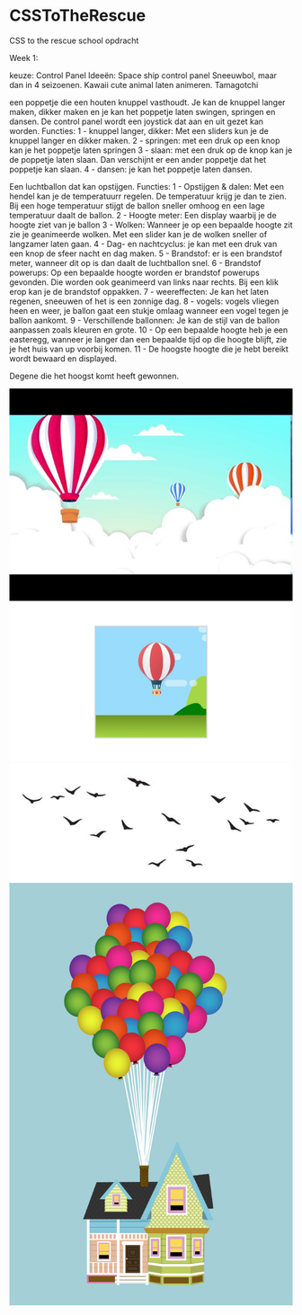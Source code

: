 # CSSToTheRescue
CSS to the rescue school opdracht

Week 1:

keuze: Control Panel 
Ideeën: 
Space ship control panel 
Sneeuwbol, maar dan in 4 seizoenen. 
Kawaii cute animal laten animeren.
Tamagotchi

een poppetje die een houten knuppel vasthoudt. Je kan de knuppel langer maken, dikker maken en je kan het poppetje laten swingen, springen en dansen.
De control panel wordt een joystick dat aan en uit gezet kan worden.
Functies: 
1 - knuppel langer, dikker: Met een sliders kun je de knuppel langer en dikker maken.
2 - springen: met een druk op een knop kan je het poppetje laten springen
3 - slaan: met een druk op de knop kan je de poppetje laten slaan. Dan verschijnt er een ander poppetje dat het poppetje kan slaan.
4 - dansen: je kan het poppetje laten dansen.

Een luchtballon dat kan opstijgen.
Functies:
1 - Opstijgen & dalen: Met een hendel kan je de temperatuurr regelen. De temperatuur krijg je dan te zien. 
Bij een hoge temperatuur stijgt de ballon sneller omhoog en een lage temperatuur daalt de ballon.
2 - Hoogte meter: Een display waarbij je de hoogte ziet van je ballon
3 - Wolken: Wanneer je op een bepaalde hoogte zit zie je geanimeerde wolken. Met een slider kan je de wolken sneller of langzamer laten gaan.
4 - Dag- en nachtcyclus: je kan met een druk van een knop de sfeer nacht en dag maken.
5 - Brandstof: er is een brandstof meter, wanneer dit op is dan daalt de luchtballon snel.
6 - Brandstof powerups: Op een bepaalde hoogte worden er brandstof powerups gevonden. Die worden ook geanimeerd van links naar rechts. Bij een klik erop kan je de brandstof oppakken.
7 - weereffecten: Je kan het laten regenen, sneeuwen of het is een zonnige dag.
8 - vogels: vogels vliegen heen en weer, je ballon gaat een stukje omlaag wanneer een vogel tegen je ballon aankomt.
9 - Verschillende ballonnen: Je kan de stijl van de ballon aanpassen zoals kleuren en grote.
10 - Op een bepaalde hoogte heb je een easteregg, wanneer je langer dan een bepaalde tijd op die hoogte blijft, zie je het huis van up voorbij komen.
11 - De hoogste hoogte die je hebt bereikt wordt bewaard en displayed.

Degene die het hoogst komt heeft gewonnen.

<img src="readmeimg/afb2.jpg" alt="ballon1">
<img src="readmeimg/YzgobOJ-800.jpg" alt="ballon2">
<img src="readmeimg/vogels.jpg" alt="vogels">
<img src="readmeimg/uphouse.jpg" alt="uphouse">

